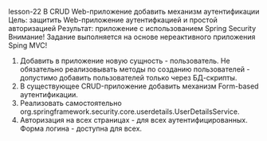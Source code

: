 lesson-22
В CRUD Web-приложение добавить механизм аутентификации
Цель: защитить Web-приложение аутентифкацией и простой авторизацией 
Результат: приложение с использованием Spring Security
Внимание! Задание выполняется на основе нереактивного приложения Sping MVC!

1. Добавить в приложение новую сущность - пользователь. Не обязательно реализовывать методы по созданию пользователей - 
допустимо добавить пользователей только через БД-скрипты.
2. В существующее CRUD-приложение добавить механизм Form-based аутентификации.
3. Реализовать самостоятельно org.springframework.security.core.userdetails.UserDetailsService.
4. Авторизация на всех страницах - для всех аутентифицированных. Форма логина - доступна для всех.